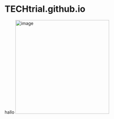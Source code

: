 # TECHtrial.github.io

hallo
<img width="305" alt="image" src="https://user-images.githubusercontent.com/115162732/199302378-a41a7670-e664-4fe6-984e-5c3c95bcbfdc.png">
